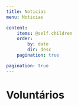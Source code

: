 ```yaml
---
title: Noticias
menu: Noticias

content:
    items: @self.children
    order:
        by: date
        dir: desc
    pagination: true

pagination: true
---
```


# Voluntários
